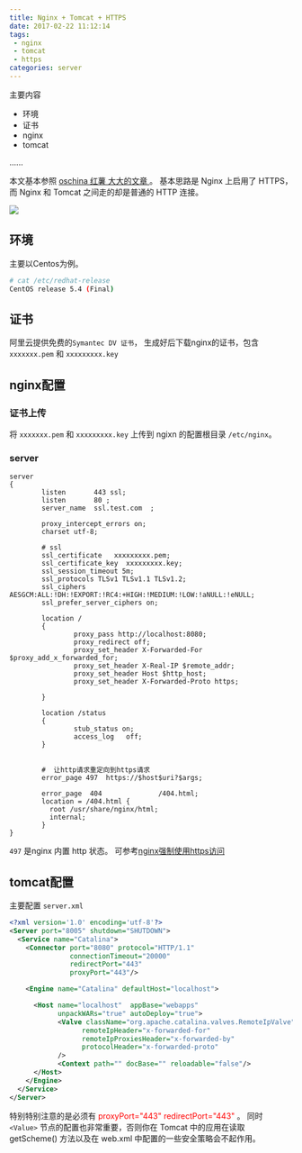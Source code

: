 ```yaml
---
title: Nginx + Tomcat + HTTPS
date: 2017-02-22 11:12:14
tags: 
 - nginx
 - tomcat
 - https
categories: server
---
```

主要内容
* 环境
* 证书
* nginx
* tomcat



......


本文基本参照 [ oschina 红薯 大大的文章 ](https://www.oschina.net/question/12_213459) 。
基本思路是 Nginx 上启用了 HTTPS，而 Nginx 和 Tomcat 之间走的却是普通的 HTTP 连接。

![](http://amadis.qiniudn.com/nginx_tomcat_ssl.png)

<!-- more -->

## 环境

主要以Centos为例。
```sh
# cat /etc/redhat-release
CentOS release 5.4 (Final)
```

## 证书
阿里云提供免费的`Symantec DV 证书`， 生成好后下载nginx的证书，包含 `xxxxxxx.pem` 和 `xxxxxxxxx.key`

## nginx配置
### 证书上传
将 `xxxxxxx.pem` 和 `xxxxxxxxx.key` 上传到 ngixn 的配置根目录 `/etc/nginx`。

### server

```nginxconf
server
{
        listen       443 ssl;
        listen       80 ;
        server_name  ssl.test.com  ;                                                                                                                                                                    
                                                                                                                                                                                                                  
        proxy_intercept_errors on;                                                                                                                                                                                
        charset utf-8;                                                                                                                                                                                            
                                                                                                                                                                                                                  
        # ssl                                                                                                                                                                                                     
        ssl_certificate   xxxxxxxxx.pem;                                                                                                                                                                    
        ssl_certificate_key  xxxxxxxxx.key;                                                                                                                                                                 
        ssl_session_timeout 5m;                                                                                                                                                                                   
        ssl_protocols TLSv1 TLSv1.1 TLSv1.2;
        ssl_ciphers AESGCM:ALL:!DH:!EXPORT:!RC4:+HIGH:!MEDIUM:!LOW:!aNULL:!eNULL;
        ssl_prefer_server_ciphers on;

        location /
        {
                proxy_pass http://localhost:8080;
                proxy_redirect off;
                proxy_set_header X-Forwarded-For $proxy_add_x_forwarded_for;
                proxy_set_header X-Real-IP $remote_addr;
                proxy_set_header Host $http_host;
                proxy_set_header X-Forwarded-Proto https;
        
        }

        location /status
        {
                stub_status on;
                access_log   off;
        }


        #  让http请求重定向到https请求   
        error_page 497  https://$host$uri?$args;  

        error_page  404              /404.html;
        location = /404.html {
          root /usr/share/nginx/html;
          internal;
        }
}
```

`497` 是nginx 内置 http 状态。
可参考[nginx强制使用https访问](http://blog.csdn.net/vfush/article/details/51086274)

## tomcat配置
主要配置 `server.xml`

```xml
<?xml version='1.0' encoding='utf-8'?>
<Server port="8005" shutdown="SHUTDOWN">
  <Service name="Catalina">
    <Connector port="8080" protocol="HTTP/1.1"
               connectionTimeout="20000"
               redirectPort="443"
               proxyPort="443"/>

    <Engine name="Catalina" defaultHost="localhost">

      <Host name="localhost"  appBase="webapps"
            unpackWARs="true" autoDeploy="true">
            <Valve className="org.apache.catalina.valves.RemoteIpValve"
                  remoteIpHeader="x-forwarded-for"
                  remoteIpProxiesHeader="x-forwarded-by"
                  protocolHeader="x-forwarded-proto"
            />
            <Context path="" docBase="" reloadable="false"/>
      </Host>
    </Engine>
  </Service>
</Server>
```
特别特别注意的是必须有 <span style="color:red"> proxyPort="443"  redirectPort="443" </span>。
同时 `<Value>` 节点的配置也非常重要，否则你在 Tomcat 中的应用在读取 getScheme() 方法以及在 web.xml 中配置的一些安全策略会不起作用。
